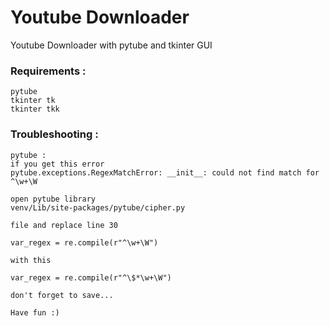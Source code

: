 # Youtube Downloader

Youtube Downloader with pytube and tkinter GUI

### Requirements :
    pytube
    tkinter tk
    tkinter tkk

### Troubleshooting :
    pytube :
    if you get this error
    pytube.exceptions.RegexMatchError: __init__: could not find match for ^\w+\W
    
    open pytube library
    venv/Lib/site-packages/pytube/cipher.py
    
    file and replace line 30 
    
    var_regex = re.compile(r"^\w+\W")
    
    with this

    var_regex = re.compile(r"^\$*\w+\W")

    don't forget to save...

    Have fun :)

    



